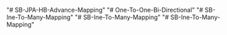 "# SB-JPA-HB-Advance-Mapping" 
"# One-To-One-Bi-Directional" 
"# SB-Ine-To-Many-Mapping" 
"# SB-Ine-To-Many-Mapping" 
"# SB-Ine-To-Many-Mapping" 
